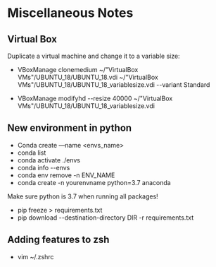 # Miscellaneous Notes

## Virtual Box 
Duplicate a virtual machine and change it to a variable size:
- VBoxManage clonemedium ~/"VirtualBox VMs"/UBUNTU_18/UBUNTU_18.vdi ~/"VirtualBox VMs"/UBUNTU_18/UBUNTU_18_variablesize.vdi --variant Standard

- VBoxManage modifyhd --resize 40000 ~/"VirtualBox VMs"/UBUNTU_18/UBUNTU_18_variablesize.vdi

## New environment in python
- Conda create —name <envs_name>
- conda list
- conda activate ./envs
- conda info --envs
- conda env remove -n ENV_NAME
- conda create -n yourenvname python=3.7 anaconda

Make sure python is 3.7 when running all packages!
- pip freeze > requirements.txt
- pip download --destination-directory DIR -r requirements.txt

## Adding features to zsh
- vim ~/.zshrc
